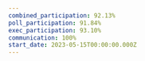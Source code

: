 ```yaml
---
combined_participation: 92.13%
poll_participation: 91.84%
exec_participation: 93.10%
communication: 100%
start_date: 2023-05-15T00:00:00.000Z
---
```

